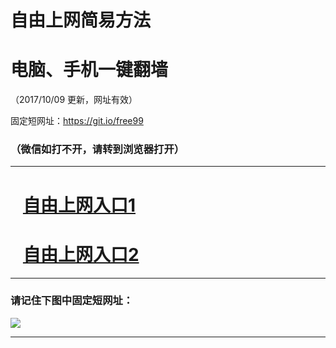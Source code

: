 ﻿# 自由上网简易方法

# 电脑、手机一键翻墙

（2017/10/09 更新，网址有效）

固定短网址：https://git.io/free99

### （微信如打不开，请转到浏览器打开）


***





# &nbsp;&nbsp; <a href="http://ft1455924914.fwq-tz-1001.info/fwqtz01.html?t=100900125158 " target="_blank">自由上网入口1</a>
# &nbsp;&nbsp; <a href="http://ft3174722565.fwq-tz-1002.info/fwqtz02.html?t=100900130592 " target="_blank">自由上网入口2</a>
***

### 请记住下图中固定短网址：

<img src="https://s3-us-west-2.amazonaws.com/fwq-1001/yjfq-20170905okok.png" /> 


***

